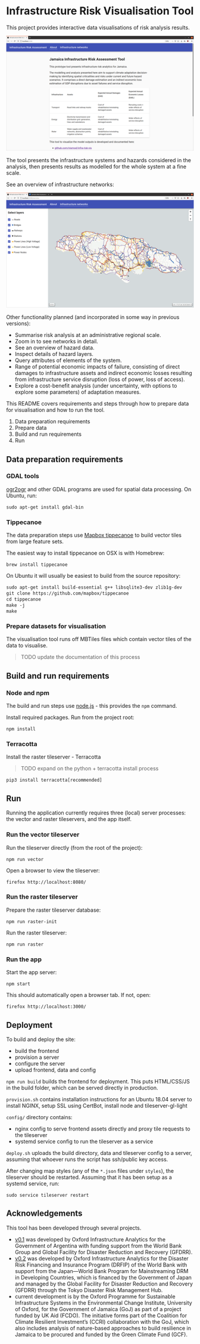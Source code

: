 # Infrastructure Risk Visualisation Tool

This project provides interactive data visualisations of risk analysis results.

![About](images/screenshot-about.png)

The tool presents the infrastructure systems and hazards considered in the
analysis, then presents results as modelled for the whole system at a fine
scale.

See an overview of infrastructure networks:

![Networks](images/screenshot-overview.png)

Other functionality planned (and incorporated in some way in previous versions):

- Summarise risk analysis at an administrative regional scale.
- Zoom in to see networks in detail.
- See an overview of hazard data.
- Inspect details of hazard layers.
- Query attributes of elements of the system.
- Range of potential economic impacts of failure, consisting of direct damages
  to infrastructure assets and indirect economic losses resulting from
  infrastructure service disruption (loss of power, loss of access).
- Explore a cost-benefit analysis (under uncertainty, with options to explore
  some parameters) of adaptation measures.

This README covers requirements and steps through how to prepare data for
visualisation and how to run the tool.

1. Data preparation requirements
2. Prepare data
3. Build and run requirements
4. Run

## Data preparation requirements

### GDAL tools

[ogr2ogr](https://www.gdal.org/ogr2ogr.html) and other GDAL programs are used for spatial data
processing. On Ubuntu, run:

    sudo apt-get install gdal-bin

### Tippecanoe

The data preparation steps use
[Mapbox tippecanoe](https://github.com/mapbox/tippecanoe) to build vector tiles
from large feature sets.

The easiest way to install tippecanoe on OSX is with Homebrew:

    brew install tippecanoe

On Ubuntu it will usually be easiest to build from the source repository:

    sudo apt-get install build-essential g++ libsqlite3-dev zlib1g-dev
    git clone https://github.com/mapbox/tippecanoe
    cd tippecanoe
    make -j
    make

### Prepare datasets for visualisation

The visualisation tool runs off MBTiles files which contain vector tiles of the
data to visualise.

> TODO update the documentation of this process

## Build and run requirements

### Node and npm

The build and run steps use [node.js](https://nodejs.org/) - this provides the
`npm` command.

Install required packages. Run from the project root:

    npm install

### Terracotta

Install the raster tileserver - Terracotta

> TODO expand on the python + terracotta install process

```
pip3 install terracotta[recommended]
```

## Run

Running the application currently requires three (local) server processes: the
vector and raster tileservers, and the app itself.

### Run the vector tileserver

Run the tileserver directly (from the root of the project):

    npm run vector

Open a browser to view the tileserver:

    firefox http://localhost:8080/

### Run the raster tileserver

Prepare the raster tileserver database:

```
npm run raster-init
```

Run the raster tileserver:

```
npm run raster
```

### Run the app

Start the app server:

    npm start

This should automatically open a browser tab. If not, open:

    firefox http://localhost:3000/

## Deployment

To build and deploy the site:

- build the frontend
- provision a server
- configure the server
- upload frontend, data and config

`npm run build` builds the frontend for deployment. This puts HTML/CSS/JS in the
build folder, which can be served directly in production.

`provision.sh` contains installation instructions for an Ubuntu 18.04 server to
install NGINX, setup SSL using CertBot, install node and tileserver-gl-light

`config/` directory contains:

- nginx config to serve frontend assets directly and proxy tile requests to the
  tileserver
- systemd service config to run the tileserver as a service

`deploy.sh` uploads the build directory, data and tileserver config to a server,
assuming that whoever runs the script has ssh/public key access.

After changing map styles (any of the `*.json` files under `styles`), the
tileserver should be restarted. Assuming that it has been setup as a systemd
service, run:

    sudo service tileserver restart

## Acknowledgements

This tool has been developed through several projects.

- [v0.1](https://github.com/oi-analytics/oi-risk-vis/releases/tag/v0.1-argentina)
  was developed by Oxford Infrastructure Analytics for the Government of
  Argentina with funding support from the World Bank Group and Global Facility
  for Disaster Reduction and Recovery (GFDRR).
- [v0.2](https://github.com/oi-analytics/oi-risk-vis/releases/tag/v0.2.0-seasia)
  was developed by Oxford Infrastructure Analytics for the Disaster Risk
  Financing and Insurance Program (DRFIP) of the World Bank with support from
  the Japan&mdash;World Bank Program for Mainstreaming DRM in Developing
  Countries, which is financed by the Government of Japan and managed by the
  Global Facility for Disaster Reduction and Recovery (GFDRR) through the Tokyo
  Disaster Risk Management Hub.
- current development is by the Oxford Programme for Sustainable Infrastructure
  Systems in the Environmental Change Institute, University of Oxford, for the
  Government of Jamaica (GoJ) as part of a project funded by UK Aid (FCDO). The
  initiative forms part of the Coalition for Climate Resilient Investment’s
  (CCRI) collaboration with the GoJ, which also includes analysis of
  nature-based approaches to build resilience in Jamaica to be procured and
  funded by the Green Climate Fund (GCF).
